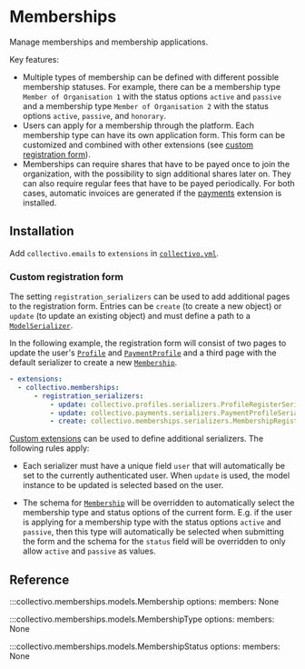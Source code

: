 # Memberships

Manage memberships and membership applications.

Key features:

- Multiple types of membership can be defined with different possible membership statuses. For example, there can be a membership type `Member of Organisation 1` with the status options `active` and `passive` and a membership type `Member of Organisation 2` with the status options `active`, `passive`, and `honorary`.
- Users can apply for a membership through the platform. Each membership type can have its own application form. This form can be customized and combined with other extensions (see [custom registration form](#custom-registration-form)).
- Memberships can require shares that have to be payed once to join the organization, with the possibility to sign additional shares later on. They can also require regular fees that have to be payed periodically. For both cases, automatic invoices are generated if the [payments](payments.md) extension is installed.


## Installation

Add `collectivo.emails` to `extensions` in [`collectivo.yml`](reference.md#settings).

### Custom registration form

The setting `registration_serializers` can be used to add additional pages to the registration form. Entries can be `create` (to create a new object) or `update` (to update an existing object) and must define a path to a [`ModelSerializer`](https://www.django-rest-framework.org/api-guide/serializers/).

In the following example, the registration form will consist of two pages to update the user's [`Profile`](profiles.md) and [`PaymentProfile`](payments.md) and a third page with the default serializer to create a new [`Membership`](#collectivo.memberships.models.Membership).

```yaml title="collectivo.yml"
- extensions:
  - collectivo.memberships:
      - registration_serializers:
          - update: collectivo.profiles.serializers.ProfileRegisterSerializer
          - update: collectivo.payments.serializers.PaymentProfileSerializer
          - create: collectivo.memberships.serializers.MembershipRegisterSerializer
```

[Custom extensions]((../development.md#develop-custom-extensions)) can be used to define additional serializers. The following rules apply:

- Each serializer must have a unique field `user` that will automatically be set to the currently authenticated user. When `update` is used, the model instance to be updated is selected based on the user.

- The schema for [`Membership`](#collectivo.memberships.models.Membership) will be overridden to automatically select the membership type and status options of the current form. E.g. if the user is applying for a membership type with the status options `active` and `passive`, then this type will automatically be selected when submitting the form and the schema for the `status` field will be overridden to only allow `active` and `passive` as values.

## Reference

:::collectivo.memberships.models.Membership
    options:
        members: None

:::collectivo.memberships.models.MembershipType
    options:
        members: None

:::collectivo.memberships.models.MembershipStatus
    options:
        members: None
